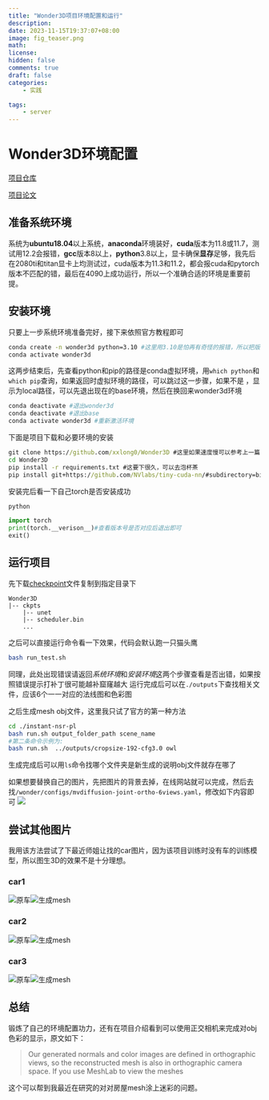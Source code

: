 ```yaml
---
title: "Wonder3D项目环境配置和运行"
description: 
date: 2023-11-15T19:37:07+08:00
image: fig_teaser.png
math: 
license: 
hidden: false
comments: true
draft: false
categories: 
    - 实践

tags:
    - server
---
```


# Wonder3D环境配置

[项目仓库](https://github.com/xxlong0/Wonder3D)

[项目论文](https://arxiv.org/abs/2310.15008)
## 准备系统环境
系统为**ubuntu18.04**以上系统，**anaconda**环境装好，**cuda**版本为11.8或11.7，测试用12.2会报错，**gcc**版本8以上，**python**3.8以上，显卡确保**显存**足够，我先后在2080ti和titan显卡上均测试过，cuda版本为11.3和11.2，都会报cuda和pytorch版本不匹配的错，最后在4090上成功运行，所以一个准确合适的环境是重要前提。

## 安装环境
只要上一步系统环境准备完好，接下来依照官方教程即可
```bash
conda create -n wonder3d python=3.10 #这里用3.10是怕再有奇怪的报错，所以把版本调高
conda activate wonder3d
```
这两步结束后，先查看python和pip的路径是conda虚拟环境，用`which python`和`which pip`查询，如果返回时虚拟环境的路径，可以跳过这一步骤，如果不是
，显示为local路径，可以先退出现在的base环境，然后在换回来wonder3d环境

```bash
conda deactivate #退出wonder3d
conda deactivate #退出base
conda activate wonder3d #重新激活环境
```
下面是项目下载和必要环境的安装
```cmd
git clone https://github.com/xxlong0/Wonder3D #这里如果速度慢可以参考上一篇"服务器网络问题解决方案"，但这个只能用于大学教研室或是公司本地服务器
cd Wonder3D
pip install -r requirements.txt #这要下很久，可以去泡杯茶
pip install git+https://github.com/NVlabs/tiny-cuda-nn/#subdirectory=bindings/torch #这里很容易出问题，大部分问题都可以在"准备系统环境"中解决
```
安装完后看一下自己torch是否安装成功
```bash
python
```

```python
import torch
print(torch.__verison__)#查看版本号是否对应后退出即可
exit()
```
## 运行项目
先下载[checkpoint](https://connecthkuhk-my.sharepoint.com/personal/xxlong_connect_hku_hk/_layouts/15/onedrive.aspx?id=%2Fpersonal%2Fxxlong%5Fconnect%5Fhku%5Fhk%2FDocuments%2Fwonder3d%2Fpretrained%2Dweights%2Fckpts&ga=1)文件复制到指定目录下
```
Wonder3D
|-- ckpts
    |-- unet
    |-- scheduler.bin
    ...
```
之后可以直接运行命令看一下效果，代码会默认跑一只猫头鹰
```bash
bash run_test.sh
```
同理，此处出现错误请返回*系统环境*和*安装环境*这两个步骤查看是否出错，如果按照错误提示打补丁很可能越补窟窿越大
运行完成后可以在`./outputs`下查找相关文件，应该6个一一对应的法线图和色彩图

之后生成mesh obj文件，这里我只试了官方的第一种方法
```bash
cd ./instant-nsr-pl
bash run.sh output_folder_path scene_name
#第二条命令示例为:
bash run.sh  ../outputs/cropsize-192-cfg3.0 owl
```
生成完成后可以用`ls`命令找哪个文件夹是新生成的说明obj文件就存在哪了

如果想要替换自己的图片，先把图片的背景去掉，在线网站就可以完成，然后去找`/wonder/configs/mvdiffusion-joint-ortho-6views.yaml`，修改如下内容即可
![](config.png)

## 尝试其他图片
我用该方法尝试了下最近师姐让找的car图片，因为该项目训练时没有车的训练模型，所以图生3D的效果不是十分理想。
### car1
![原车](car1.png)![生成mesh](car1mesh.png)
### car2
![原车](car2.png)![生成mesh](car2mesh.png)
### car3
![原车](car3.png)![生成mesh](car3mesh.png)


## 总结
锻炼了自己的环境配置功力，还有在项目介绍看到可以使用正交相机来完成对obj色彩的显示，原文如下：
>Our generated normals and color images are defined in orthographic views, so the reconstructed mesh is also in orthographic camera space. If you use MeshLab to view the meshes

这个可以帮到我最近在研究的对对房屋mesh涂上迷彩的问题。
